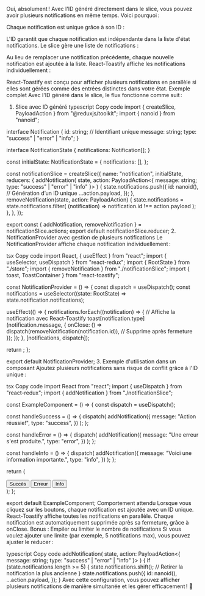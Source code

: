 Oui, absolument ! Avec l'ID généré directement dans le slice, vous pouvez avoir plusieurs notifications en même temps.
Voici pourquoi :

Chaque notification est unique grâce à son ID :

L'ID garantit que chaque notification est indépendante dans la liste d'état notifications. Le slice gère une liste de
notifications :

Au lieu de remplacer une notification précédente, chaque nouvelle notification est ajoutée à la liste. React-Toastify
affiche les notifications individuellement :

React-Toastify est conçu pour afficher plusieurs notifications en parallèle si elles sont gérées comme des entrées
distinctes dans votre état. Exemple complet Avec l'ID généré dans le slice, le flux fonctionne comme suit :

1. Slice avec ID généré typescript Copy code import { createSlice, PayloadAction } from "@reduxjs/toolkit"; import {
   nanoid } from "nanoid";

interface Notification { id: string; // Identifiant unique message: string; type: "success" | "error" | "info"; }

interface NotificationState { notifications: Notification[]; }

const initialState: NotificationState = { notifications: [], };

const notificationSlice = createSlice({ name: "notification", initialState, reducers: { addNotification( state, action:
PayloadAction<{ message: string; type: "success" | "error" | "info" }> ) { state.notifications.push({ id: nanoid(), //
Génération d’un ID unique ...action.payload, }); }, removeNotification(state, action: PayloadAction<string>) {
state.notifications = state.notifications.filter( (notification) => notification.id !== action.payload ); }, }, });

export const { addNotification, removeNotification } = notificationSlice.actions; export default
notificationSlice.reducer; 2. NotificationProvider avec gestion de plusieurs notifications Le NotificationProvider
affiche chaque notification individuellement :

tsx Copy code import React, { useEffect } from "react"; import { useSelector, useDispatch } from "react-redux"; import {
RootState } from "./store"; import { removeNotification } from "./notificationSlice"; import { toast, ToastContainer }
from "react-toastify";

const NotificationProvider = () => { const dispatch = useDispatch(); const notifications = useSelector((state:
RootState) => state.notification.notifications);

useEffect(() => { notifications.forEach((notification) => { // Affiche la notification avec React-Toastify
toast[notification.type](notification.message, { onClose: () => dispatch(removeNotification(notification.id)), //
Supprime après fermeture }); }); }, [notifications, dispatch]);

return <ToastContainer />; };

export default NotificationProvider; 3. Exemple d'utilisation dans un composant Ajoutez plusieurs notifications sans
risque de conflit grâce à l'ID unique :

tsx Copy code import React from "react"; import { useDispatch } from "react-redux"; import { addNotification } from
"./notificationSlice";

const ExampleComponent = () => { const dispatch = useDispatch();

const handleSuccess = () => { dispatch( addNotification({ message: "Action réussie!", type: "success", }) ); };

const handleError = () => { dispatch( addNotification({ message: "Une erreur s'est produite.", type: "error", }) ); };

const handleInfo = () => { dispatch( addNotification({ message: "Voici une information importante.", type: "info", }) );
};

return ( <div> <button
        onClick={handleSuccess}
        className="px-4 py-2 text-white bg-green-600 rounded-md"
      > Succès </button> <button
        onClick={handleError}
        className="px-4 py-2 text-white bg-red-600 rounded-md"
      > Erreur </button> <button
        onClick={handleInfo}
        className="px-4 py-2 text-white bg-blue-600 rounded-md"
      > Info </button> </div> ); };

export default ExampleComponent; Comportement attendu Lorsque vous cliquez sur les boutons, chaque notification est
ajoutée avec un ID unique. React-Toastify affiche toutes les notifications en parallèle. Chaque notification est
automatiquement supprimée après sa fermeture, grâce à onClose. Bonus : Empiler ou limiter le nombre de notifications Si
vous voulez ajouter une limite (par exemple, 5 notifications max), vous pouvez ajuster le reducer :

typescript Copy code addNotification( state, action: PayloadAction<{ message: string; type: "success" | "error" | "info"
}> ) { if (state.notifications.length >= 5) { state.notifications.shift(); // Retirer la notification la plus ancienne }
state.notifications.push({ id: nanoid(), ...action.payload, }); } Avec cette configuration, vous pouvez afficher
plusieurs notifications de manière simultanée et les gérer efficacement ! 🎉
